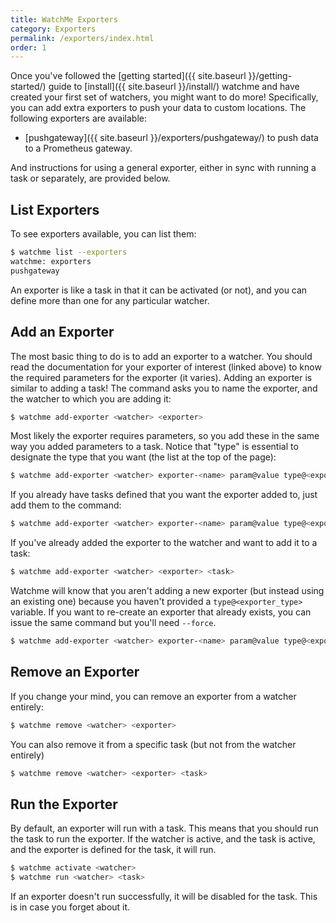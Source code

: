 ```yaml
---
title: WatchMe Exporters
category: Exporters
permalink: /exporters/index.html
order: 1
---
```


Once you've followed the [getting started]({{ site.baseurl }}/getting-started/)
guide to [install]({{ site.baseurl }}/install/) watchme and have created your first 
set of watchers, you might want to do more! Specifically, you can add 
extra exporters to push your data to custom locations. The following exporters
are available:

 - [pushgateway]({{ site.baseurl }}/exporters/pushgateway/) to push data to a Prometheus gateway.

And instructions for using a general exporter, either in sync with running a task
or separately, are provided below.


## List Exporters

To see exporters available, you can list them:

```bash
$ watchme list --exporters
watchme: exporters
pushgateway
```

An exporter is like a task in that it can be activated
(or not), and you can define more than one for any particular watcher.

## Add an Exporter

The most basic thing to do is to add an exporter to a watcher. You should
read the documentation for your exporter of interest (linked above) to
know the required parameters for the exporter (it varies). 
Adding an exporter is similar to adding a task! The command asks you to
name the exporter, and the watcher to which you are adding it:

```bash
$ watchme add-exporter <watcher> <exporter>
```

Most likely the exporter requires parameters, so you add these in the same way
you added parameters to a task. Notice that "type" is essential to designate the
type that you want (the list at the top of the page):

```bash
$ watchme add-exporter <watcher> exporter-<name> param@value type@<exporter_type>
```

If you already have tasks defined that you want the exporter added to, just add them to the command:

```bash
$ watchme add-exporter <watcher> exporter-<name> param@value type@<exporter_type> <tasks>
```

If you've already added the exporter to the watcher and want to add it to a task:

```bash
$ watchme add-exporter <watcher> <exporter> <task>
```

Watchme will know that you aren't adding a new exporter (but instead using
an existing one) because you haven't provided a `type@<exporter_type>`
variable. If you want to re-create an exporter that already exists, you
can issue the same command but you'll need `--force`.

```bash
$ watchme add-exporter <watcher> exporter-<name> param@value type@<exporter_type> --force
``` 

## Remove an Exporter

If you change your mind, you can remove an exporter from a watcher entirely:

```bash
$ watchme remove <watcher> <exporter>
```

You can also remove it from a specific task (but not from the watcher entirely)

```bash
$ watchme remove <watcher> <exporter> <task>
```


## Run the Exporter

By default, an exporter will run with a task. This means that you should
run the task to run the exporter. If the watcher is active, and the task
is active, and the exporter is defined for the task, it will run.

```bash
$ watchme activate <watcher>
$ watchme run <watcher> <task>
```

If an exporter doesn't run successfully, it will be disabled for the task.
This is in case you forget about it.
